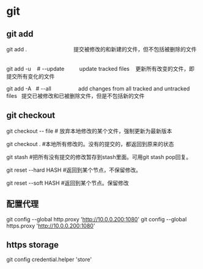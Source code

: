 # git

## git add 
git add .                               提交被修改的和新建的文件，但不包括被删除的文件                            

git add -u    # --update          update tracked files    更新所有改变的文件，即提交所有变化的文件

git add -A   # --all                  add changes from all tracked and untracked files   提交已被修改和已被删除文件，但是不包括新的文件

## git checkout 
git checkout -- file # 放弃本地修改的某个文件，强制更新为最新版本

git checkout . #本地所有修改的。没有的提交的，都返回到原来的状态

git stash #把所有没有提交的修改暂存到stash里面。可用git stash pop回复。

git reset --hard HASH #返回到某个节点，不保留修改。

git reset --soft HASH #返回到某个节点。保留修改

## 配置代理
git config --global http.proxy 'http://10.0.0.200:1080'
git config --global https.proxy 'http://10.0.0.200:1080'

## https storage
git config credential.helper 'store'

